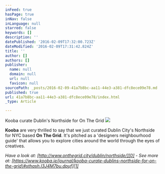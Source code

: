 ```yaml
---
inFeed: true
hasPage: true
inNav: false
inLanguage: null
starred: false
keywords: []
description: ''
datePublished: '2016-02-09T17:32:00.723Z'
dateModified: '2016-02-09T17:31:42.824Z'
title: ''
author: []
authors: []
publisher:
  name: null
  domain: null
  url: null
  favicon: null
sourcePath: _posts/2016-02-09-41a7b8bc-aa11-44e3-a381-dfc8ece09e78.md
published: true
url: 41a7b8bc-aa11-44e3-a381-dfc8ece09e78/index.html
_type: Article

---
```

Kooba curate Dublin's Northside for On The Grid
![](https://the-grid-user-content.s3-us-west-2.amazonaws.com/acd440dc-7209-4cb9-a25d-d22f1cdfffff.jpg)

**Kooba** are very thrilled to say that we just curated Dublin City's Northside for NYC based **On The Grid**. It's pitched as a 'designers neighbourhood guide' that allows you to explore cities around the world through the eyes of creatives. 

_Have a look at: [http://www.onthegrid.city/dublin/northside/][0] - See more at: [https://www.kooba.ie/journal/kooba-curate-dublins-northside-for-on-the-grid\#sthash.l3J4M7bu.dpuf][1]_

[0]: null
[1]: https://www.kooba.ie/journal/kooba-curate-dublins-northside-for-on-the-grid#sthash.l3J4M7bu.dpuf